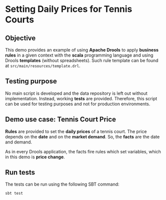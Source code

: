 Setting Daily Prices for Tennis Courts
======================================

Objective
---------

This demo provides an example of using **Apache Drools**
to apply **business rules** in a given context with the
**scala** programming language and using Drools **templates**
(without spreadsheets). Such rule template can be found
at `src/main/resources/template.drl`.

Testing purpose
---------------

No main script is developed and the data repository
is left out without implementation. Instead, working
**tests** are provided. Therefore, this script can be
used for testing purposes and not for production
environments.

Demo use case: Tennis Court Price
---------------------------------

**Rules** are provided to set the **daily prices** of a tennis
court. The price depends on the **date** and on the
**market demand**. So, the **facts** are the date and demand.

As in every Drools application, the facts fire rules
which set variables, which in this demo is **price change**.

Run tests
---------

The tests can be run using the following SBT command:

```
sbt test
```
